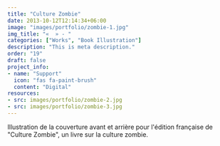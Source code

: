 ```yaml
---
title: "Culture Zombie"
date: 2013-10-12T12:14:34+06:00
image: "images/portfolio/zombie-1.jpg"
img_title: "«  » - "
categories: ["Works", "Book Illustration"]
description: "This is meta description."
order: "19"
draft: false
project_info:
- name: "Support"
  icon: "fas fa-paint-brush"
  content: "Digital"
resources:
- src: images/portfolio/zombie-2.jpg
- src: images/portfolio/zombie-3.jpg
---
```

Illustration de la couverture avant et arrière pour l'édition française de "Culture Zombie", un livre sur la culture zombie.
